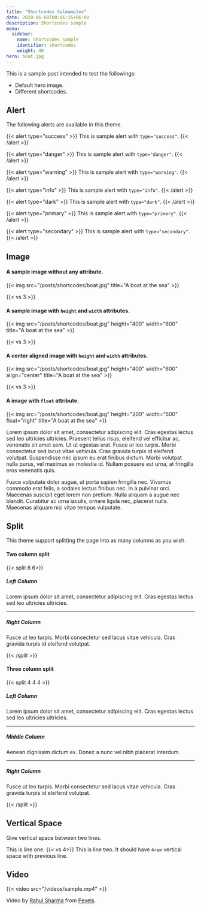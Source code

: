 ```yaml
---
title: "Shortcodes Salmamples"
date: 2020-06-08T08:06:25+06:00
description: Shortcodes sample
menu:
  sidebar:
    name: Shortcodes Sample
    identifier: shortcodes
    weight: 40
hero: boat.jpg
---
```


This is a sample post intended to test the followings:

- Default hero image.
- Different shortcodes.

## Alert

The following alerts are available in this theme.

{{< alert type="success" >}}
This is sample alert with `type="success"`.
{{< /alert >}}

{{< alert type="danger" >}}
This is sample alert with `type="danger"`.
{{< /alert >}}

{{< alert type="warning" >}}
This is sample alert with `type="warning"`.
{{< /alert >}}

{{< alert type="info" >}}
This is sample alert with `type="info"`.
{{< /alert >}}

{{< alert type="dark" >}}
This is sample alert with `type="dark"`.
{{< /alert >}}

{{< alert type="primary" >}}
This is sample alert with `type="primary"`.
{{< /alert >}}

{{< alert type="secondary" >}}
This is sample alert with `type="secondary"`.
{{< /alert >}}

## Image

#### A sample image without any attribute.

{{< img src="/posts/shortcodes/boat.jpg" title="A boat at the sea" >}}

{{< vs 3 >}}

#### A sample image with `height` and `width` attributes.

{{< img src="/posts/shortcodes/boat.jpg" height="400" width="600" title="A boat at the sea" >}}

{{< vs 3 >}}

#### A center aligned image with `height` and `width` attributes.

{{< img src="/posts/shortcodes/boat.jpg" height="400" width="600" align="center" title="A boat at the sea" >}}

{{< vs 3 >}}

#### A image with `float` attribute.

{{< img src="/posts/shortcodes/boat.jpg" height="200" width="500" float="right" title="A boat at the sea" >}}

Lorem ipsum dolor sit amet, consectetur adipiscing elit. Cras egestas lectus sed leo ultricies ultricies. Praesent tellus risus, eleifend vel efficitur ac, venenatis sit amet sem. Ut ut egestas erat. Fusce ut leo turpis. Morbi consectetur sed lacus vitae vehicula. Cras gravida turpis id eleifend volutpat. Suspendisse nec ipsum eu erat finibus dictum. Morbi volutpat nulla purus, vel maximus ex molestie id. Nullam posuere est urna, at fringilla eros venenatis quis.

Fusce vulputate dolor augue, ut porta sapien fringilla nec. Vivamus commodo erat felis, a sodales lectus finibus nec. In a pulvinar orci. Maecenas suscipit eget lorem non pretium. Nulla aliquam a augue nec blandit. Curabitur ac urna iaculis, ornare ligula nec, placerat nulla. Maecenas aliquam nisi vitae tempus vulputate.

## Split

This theme support splitting the page into as many columns as you wish.

#### Two column split

{{< split 6 6>}}

##### Left Column

Lorem ipsum dolor sit amet, consectetur adipiscing elit. Cras egestas lectus sed leo ultricies ultricies.

---

##### Right Column

Fusce ut leo turpis. Morbi consectetur sed lacus vitae vehicula. Cras gravida turpis id eleifend volutpat.

{{< /split >}}

#### Three column split

{{< split 4 4 4 >}}

##### Left Column

Lorem ipsum dolor sit amet, consectetur adipiscing elit. Cras egestas lectus sed leo ultricies ultricies.

---

##### Middle Column

Aenean dignissim dictum ex. Donec a nunc vel nibh placerat interdum. 

---

##### Right Column

Fusce ut leo turpis. Morbi consectetur sed lacus vitae vehicula. Cras gravida turpis id eleifend volutpat.

{{< /split >}}

## Vertical Space

Give vertical space between two lines.

This is line one.
{{< vs 4>}}
This is line two. It should have `4rem` vertical space with previous line.

## Video

{{< video src="/videos/sample.mp4" >}}

<!-- markdown-link-check-disable-next-line -->
Video by [Rahul Sharma](https://www.pexels.com/@rahul-sharma-493988) from [Pexels](https://www.pexels.com).
